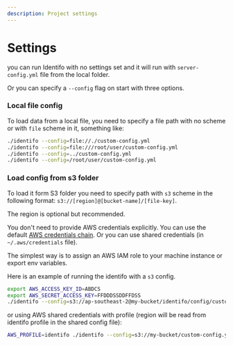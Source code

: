 ```yaml
---
description: Project settings
---
```


# Settings

you can run Identifo with no settings set and it will run with `server-config.yml` file from the local folder.

Or you can specify a `--config` flag on start with three options.

### Local file config

To load data from a local file, you need to specify a file path with no scheme or with `file` scheme in it, something like:

```bash
./identifo --config=file://./custom-config.yml
./identifo --config=file:///root/user/custom-config.yml
./identifo --config=../custom-config.yml
./identifo --config=/root/user/custom-config.yml

```

### Load config from s3 folder

To load it form S3 folder you need to specify path with `s3` scheme in the following format: `s3://[region]@[bucket-name]/[file-key]`.

The region is optional but recommended.

You don't need to provide AWS credentials explicitly. You can use the default [AWS credentials chain](https://docs.aws.amazon.com/AWSJavaSDK/latest/javadoc/com/amazonaws/auth/DefaultAWSCredentialsProviderChain.html). Or you can use shared credentials (in `~/.aws/credentials` file).

The simplest way is to assign an AWS IAM role to your machine instance or export env variables.

Here is an example of running the identifo with a `s3` config.

```bash
export AWS_ACCESS_KEY_ID=ABDCS
export AWS_SECRET_ACCESS_KEY=FFDDDSSDDFFDSS
./identifo --config=s3://ap-southeast-2@my-bucket/identifo/config/custom-config.yaml
```

or using AWS shared credentials with profile (region will be read from identifo profile in the shared config file):

```bash
AWS_PROFILE=identifo ./identifo --config=s3://my-bucket/custom-config.yaml
```

